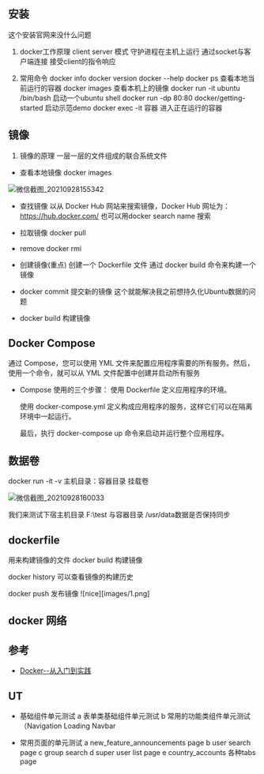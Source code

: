 
## 安装

这个安装官网来没什么问题

1. docker工作原理
  client server 模式 守护进程在主机上运行 通过socket与客户端连接  接受client的指令响应

2. 常用命令
  docker info
  docker version
  docker --help
  docker ps 查看本地当前运行的容器
  docker images  查看本机上的镜像
  docker run -it ubuntu /bin/bash 启动一个ubuntu shell
  docker run -dp 80:80 docker/getting-started 启动示范demo
  docker exec -it 容器  进入正在运行的容器

## 镜像
1. 镜像的原理
   一层一层的文件组成的联合系统文件
- 查看本地镜像
  docker images
  
![微信截图_20210928155342](https://user-images.githubusercontent.com/69191533/135046405-db6e5291-fd66-4fae-8c58-d7f8e713756e.png)

- 查找镜像
  以从 Docker Hub 网站来搜索镜像，Docker Hub 网址为： https://hub.docker.com/
  也可以用docker search name 搜索

- 拉取镜像
  docker pull <name>

- remove 
   docker rmi <name>

- 创建镜像(重点)
   创建一个 Dockerfile 文件  通过 docker build 命令来构建一个镜像

- docker commit 提交新的镜像
  这个就能解决我之前想持久化Ubuntu数据的问题

- docker build 构建镜像


## Docker Compose
  通过 Compose，您可以使用 YML 文件来配置应用程序需要的所有服务。然后，使用一个命令，就可以从 YML 文件配置中创建并启动所有服务

  - Compose 使用的三个步骤：
    使用 Dockerfile 定义应用程序的环境。

    使用 docker-compose.yml 定义构成应用程序的服务，这样它们可以在隔离环境中一起运行。

    最后，执行 docker-compose up 命令来启动并运行整个应用程序。

## 数据卷
docker run -it -v 主机目录：容器目录  挂载卷

![微信截图_20210928160033](https://user-images.githubusercontent.com/69191533/135047797-976b0546-611b-41eb-8f5f-839456852c9c.png)
 
我们来测试下宿主机目录 F:\test 与容器目录 /usr/data数据是否保持同步

## dockerfile
  用来构建镜像的文件
  docker build 构建镜像

  docker history 可以查看镜像的构建历史

  docker push  发布镜像
![nice][images/1.png]


## docker 网络


## 参考
- [Docker--从入门到实践](https://yeasy.gitbook.io/docker_practice/)




## UT
- 基础组件单元测试
  a 表单类基础组件单元测试
  b 常用的功能类组件单元测试（Navigation Loading Navbar

- 常用页面的单元测试
  a new_feature_announcements page
  b user search page
  c group search
  d super user list page
  e country_accounts 各种tabs page
